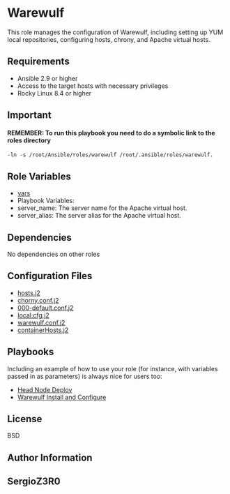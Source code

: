 Warewulf
=========

This role manages the configuration of Warewulf, including setting up YUM local repositories, configuring hosts, chrony, and Apache virtual hosts.

Requirements
------------

- Ansible 2.9 or higher
- Access to the target hosts with necessary privileges
- Rocky Linux 8.4 or higher

Important
----------
#### REMEMBER: To run this playbook you need to do a symbolic link to the roles directory

    -ln -s /root/Ansible/roles/warewulf /root/.ansible/roles/warewulf.

Role Variables
--------------

- [vars](vars/main.yml)
- Playbook Variables:
- server_name: The server name for the Apache virtual host.
- server_alias: The server alias for the Apache virtual host.

Dependencies
------------

No dependencies on other roles

Configuration Files
------------

- [hosts.j2](confFiles/hosts.j2)
- [chorny.conf.j2](confFiles/chrony.conf.j2)
- [000-default.conf.j2](confFiles/000-default.conf.j2)
- [local.cfg.j2](confFiles/local.cfg.j2)
- [warewulf.conf.j2](confFiles/warewulf.conf.j2)
- [containerHosts.j2](confFiles/containerHosts.j2)

Playbooks
----------------

Including an example of how to use your role (for instance, with variables passed in as parameters) is always nice for users too:

- [Head Node Deploy](tests/headNodeComplete.yml)
- [Warewulf Install and Configure](tests/warewulfInstall.yml)

License
-------

BSD

Author Information
------------------

## SergioZ3R0
